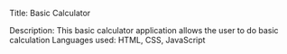 Title:
  Basic Calculator
  
Description:
  This basic calculator application allows the user to do basic calculation
Languages used:
  HTML, CSS, JavaScript
